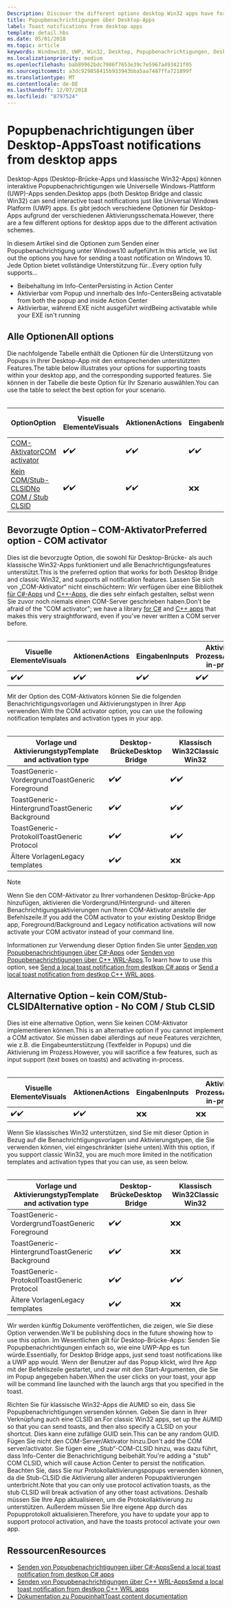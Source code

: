 ```yaml
---
Description: Discover the different options desktop Win32 apps have for sending toast notifications
title: Popupbenachrichtigungen über Desktop-Apps
label: Toast notifications from desktop apps
template: detail.hbs
ms.date: 05/01/2018
ms.topic: article
keywords: Windows10, UWP, Win32, Desktop, Popupbenachrichtigungen, Desktop-Brücke, Optionen zum Senden von Popups, COM-Server, COM-Aktivator, COM, gefälschter COM, kein COM, ohne COM, Senden von Popupbenachrichtigungen
ms.localizationpriority: medium
ms.openlocfilehash: bab89962bdc7986f7653e39c7e5967a493421f05
ms.sourcegitcommit: a3dc929858415b933943bba5aa7487ffa721899f
ms.translationtype: MT
ms.contentlocale: de-DE
ms.lasthandoff: 12/07/2018
ms.locfileid: "8797524"
---
```

# <a name="toast-notifications-from-desktop-apps"></a><span data-ttu-id="6136d-103">Popupbenachrichtigungen über Desktop-Apps</span><span class="sxs-lookup"><span data-stu-id="6136d-103">Toast notifications from desktop apps</span></span>

<span data-ttu-id="6136d-104">Desktop-Apps (Desktop-Brücke-Apps und klassische Win32-Apps) können interaktive Popupbenachrichtigungen wie Universelle Windows-Plattform (UWP)-Apps senden.</span><span class="sxs-lookup"><span data-stu-id="6136d-104">Desktop apps (both Desktop Bridge and classic Win32) can send interactive toast notifications just like Universal Windows Platform (UWP) apps.</span></span> <span data-ttu-id="6136d-105">Es gibt jedoch verschiedene Optionen für Desktop-Apps aufgrund der verschiedenen Aktivierungsschemata.</span><span class="sxs-lookup"><span data-stu-id="6136d-105">However, there are a few different options for desktop apps due to the different activation schemes.</span></span>

<span data-ttu-id="6136d-106">In diesem Artikel sind die Optionen zum Senden einer Popupbenachrichtigung unter Windows10 aufgeführt.</span><span class="sxs-lookup"><span data-stu-id="6136d-106">In this article, we list out the options you have for sending a toast notification on Windows 10.</span></span> <span data-ttu-id="6136d-107">Jede Option bietet vollständige Unterstützung für...</span><span class="sxs-lookup"><span data-stu-id="6136d-107">Every option fully supports...</span></span>

* <span data-ttu-id="6136d-108">Beibehaltung im Info-Center</span><span class="sxs-lookup"><span data-stu-id="6136d-108">Persisting in Action Center</span></span>
* <span data-ttu-id="6136d-109">Aktivierbar vom Popup und innerhalb des Info-Centers</span><span class="sxs-lookup"><span data-stu-id="6136d-109">Being activatable from both the popup and inside Action Center</span></span>
* <span data-ttu-id="6136d-110">Aktivierbar, während EXE nicht ausgeführt wird</span><span class="sxs-lookup"><span data-stu-id="6136d-110">Being activatable while your EXE isn't running</span></span>

## <a name="all-options"></a><span data-ttu-id="6136d-111">Alle Optionen</span><span class="sxs-lookup"><span data-stu-id="6136d-111">All options</span></span>

<span data-ttu-id="6136d-112">Die nachfolgende Tabelle enthält die Optionen für die Unterstützung von Popups in Ihrer Desktop-App mit den entsprechenden unterstützten Features.</span><span class="sxs-lookup"><span data-stu-id="6136d-112">The table below illustrates your options for supporting toasts within your desktop app, and the corresponding supported features.</span></span> <span data-ttu-id="6136d-113">Sie können in der Tabelle die beste Option für Ihr Szenario auswählen.</span><span class="sxs-lookup"><span data-stu-id="6136d-113">You can use the table to select the best option for your scenario.</span></span><br/><br/>

| <span data-ttu-id="6136d-114">Option</span><span class="sxs-lookup"><span data-stu-id="6136d-114">Option</span></span> | <span data-ttu-id="6136d-115">Visuelle Elemente</span><span class="sxs-lookup"><span data-stu-id="6136d-115">Visuals</span></span> | <span data-ttu-id="6136d-116">Aktionen</span><span class="sxs-lookup"><span data-stu-id="6136d-116">Actions</span></span> | <span data-ttu-id="6136d-117">Eingaben</span><span class="sxs-lookup"><span data-stu-id="6136d-117">Inputs</span></span> | <span data-ttu-id="6136d-118">Aktiviert im Prozess</span><span class="sxs-lookup"><span data-stu-id="6136d-118">Activates in-process</span></span> |
| -- | -- | -- | -- | -- |
| [<span data-ttu-id="6136d-119">COM-Aktivator</span><span class="sxs-lookup"><span data-stu-id="6136d-119">COM activator</span></span>](#preferred-option---com-activator) | <span data-ttu-id="6136d-120">✔️</span><span class="sxs-lookup"><span data-stu-id="6136d-120">✔️</span></span> | <span data-ttu-id="6136d-121">✔️</span><span class="sxs-lookup"><span data-stu-id="6136d-121">✔️</span></span> | <span data-ttu-id="6136d-122">✔️</span><span class="sxs-lookup"><span data-stu-id="6136d-122">✔️</span></span> | <span data-ttu-id="6136d-123">✔️</span><span class="sxs-lookup"><span data-stu-id="6136d-123">✔️</span></span> |
| [<span data-ttu-id="6136d-124">Kein COM/Stub-CLSID</span><span class="sxs-lookup"><span data-stu-id="6136d-124">No COM / Stub CLSID</span></span>](#alternative-option---no-com--stub-clsid) | <span data-ttu-id="6136d-125">✔️</span><span class="sxs-lookup"><span data-stu-id="6136d-125">✔️</span></span> | <span data-ttu-id="6136d-126">✔️</span><span class="sxs-lookup"><span data-stu-id="6136d-126">✔️</span></span> | <span data-ttu-id="6136d-127">❌</span><span class="sxs-lookup"><span data-stu-id="6136d-127">❌</span></span> | <span data-ttu-id="6136d-128">❌</span><span class="sxs-lookup"><span data-stu-id="6136d-128">❌</span></span> |


## <a name="preferred-option---com-activator"></a><span data-ttu-id="6136d-129">Bevorzugte Option – COM-Aktivator</span><span class="sxs-lookup"><span data-stu-id="6136d-129">Preferred option - COM activator</span></span>

<span data-ttu-id="6136d-130">Dies ist die bevorzugte Option, die sowohl für Desktop-Brücke- als auch klassische Win32-Apps funktioniert und alle Benachrichtigungsfeatures unterstützt.</span><span class="sxs-lookup"><span data-stu-id="6136d-130">This is the preferred option that works for both Desktop Bridge and classic Win32, and supports all notification features.</span></span> <span data-ttu-id="6136d-131">Lassen Sie sich von „COM-Aktivator“ nicht einschüchtern: Wir verfügen über eine Bibliothek [für C#-Apps](send-local-toast-desktop.md) und [C++-Apps](send-local-toast-desktop-cpp-wrl.md), die dies sehr einfach gestalten, selbst wenn Sie zuvor noch niemals einen COM-Server geschrieben haben.</span><span class="sxs-lookup"><span data-stu-id="6136d-131">Don't be afraid of the "COM activator"; we have a library [for C#](send-local-toast-desktop.md) and [C++ apps](send-local-toast-desktop-cpp-wrl.md) that makes this very straightforward, even if you've never written a COM server before.</span></span><br/><br/>

| <span data-ttu-id="6136d-132">Visuelle Elemente</span><span class="sxs-lookup"><span data-stu-id="6136d-132">Visuals</span></span> | <span data-ttu-id="6136d-133">Aktionen</span><span class="sxs-lookup"><span data-stu-id="6136d-133">Actions</span></span> | <span data-ttu-id="6136d-134">Eingaben</span><span class="sxs-lookup"><span data-stu-id="6136d-134">Inputs</span></span> | <span data-ttu-id="6136d-135">Aktiviert im Prozess</span><span class="sxs-lookup"><span data-stu-id="6136d-135">Activates in-process</span></span> |
| -- | -- | -- | -- |
| <span data-ttu-id="6136d-136">✔️</span><span class="sxs-lookup"><span data-stu-id="6136d-136">✔️</span></span> | <span data-ttu-id="6136d-137">✔️</span><span class="sxs-lookup"><span data-stu-id="6136d-137">✔️</span></span> | <span data-ttu-id="6136d-138">✔️</span><span class="sxs-lookup"><span data-stu-id="6136d-138">✔️</span></span> | <span data-ttu-id="6136d-139">✔️</span><span class="sxs-lookup"><span data-stu-id="6136d-139">✔️</span></span> |

<span data-ttu-id="6136d-140">Mit der Option des COM-Aktivators können Sie die folgenden Benachrichtigungsvorlagen und Aktivierungstypen in Ihrer App verwenden.</span><span class="sxs-lookup"><span data-stu-id="6136d-140">With the COM activator option, you can use the following notification templates and activation types in your app.</span></span><br/><br/>

| <span data-ttu-id="6136d-141">Vorlage und Aktivierungstyp</span><span class="sxs-lookup"><span data-stu-id="6136d-141">Template and activation type</span></span> | <span data-ttu-id="6136d-142">Desktop-Brücke</span><span class="sxs-lookup"><span data-stu-id="6136d-142">Desktop Bridge</span></span> | <span data-ttu-id="6136d-143">Klassisch Win32</span><span class="sxs-lookup"><span data-stu-id="6136d-143">Classic Win32</span></span> |
| -- | -- | -- |
| <span data-ttu-id="6136d-144">ToastGeneric-Vordergrund</span><span class="sxs-lookup"><span data-stu-id="6136d-144">ToastGeneric Foreground</span></span> | <span data-ttu-id="6136d-145">✔️</span><span class="sxs-lookup"><span data-stu-id="6136d-145">✔️</span></span> | <span data-ttu-id="6136d-146">✔️</span><span class="sxs-lookup"><span data-stu-id="6136d-146">✔️</span></span> |
| <span data-ttu-id="6136d-147">ToastGeneric-Hintergrund</span><span class="sxs-lookup"><span data-stu-id="6136d-147">ToastGeneric Background</span></span> | <span data-ttu-id="6136d-148">✔️</span><span class="sxs-lookup"><span data-stu-id="6136d-148">✔️</span></span> | <span data-ttu-id="6136d-149">✔️</span><span class="sxs-lookup"><span data-stu-id="6136d-149">✔️</span></span> |
| <span data-ttu-id="6136d-150">ToastGeneric-Protokoll</span><span class="sxs-lookup"><span data-stu-id="6136d-150">ToastGeneric Protocol</span></span> | <span data-ttu-id="6136d-151">✔️</span><span class="sxs-lookup"><span data-stu-id="6136d-151">✔️</span></span> | <span data-ttu-id="6136d-152">✔️</span><span class="sxs-lookup"><span data-stu-id="6136d-152">✔️</span></span> |
| <span data-ttu-id="6136d-153">Ältere Vorlagen</span><span class="sxs-lookup"><span data-stu-id="6136d-153">Legacy templates</span></span> | <span data-ttu-id="6136d-154">✔️</span><span class="sxs-lookup"><span data-stu-id="6136d-154">✔️</span></span> | <span data-ttu-id="6136d-155">❌</span><span class="sxs-lookup"><span data-stu-id="6136d-155">❌</span></span> |

> [!NOTE]
> <span data-ttu-id="6136d-156">Wenn Sie den COM-Aktivator zu Ihrer vorhandenen Desktop-Brücke-App hinzufügen, aktivieren die Vordergrund/Hintergrund- und älteren Benachrichtigungsaktivierungen nun Ihren COM-Aktivator anstelle der Befehlszeile.</span><span class="sxs-lookup"><span data-stu-id="6136d-156">If you add the COM activator to your existing Desktop Bridge app, Foreground/Background and Legacy notification activations will now activate your COM activator instead of your command line.</span></span>

<span data-ttu-id="6136d-157">Informationen zur Verwendung dieser Option finden Sie unter [Senden von Popupbenachrichtigungen über C#-Apps](send-local-toast-desktop.md) oder [Senden von Popupbenachrichtigungen über C++ WRL-Apps](send-local-toast-desktop-cpp-wrl.md).</span><span class="sxs-lookup"><span data-stu-id="6136d-157">To learn how to use this option, see [Send a local toast notification from destkop C# apps](send-local-toast-desktop.md) or [Send a local toast notification from destkop C++ WRL apps](send-local-toast-desktop-cpp-wrl.md).</span></span>


## <a name="alternative-option---no-com--stub-clsid"></a><span data-ttu-id="6136d-158">Alternative Option – kein COM/Stub-CLSID</span><span class="sxs-lookup"><span data-stu-id="6136d-158">Alternative option - No COM / Stub CLSID</span></span>

<span data-ttu-id="6136d-159">Dies ist eine alternative Option, wenn Sie keinen COM-Aktivator implementieren können.</span><span class="sxs-lookup"><span data-stu-id="6136d-159">This is an alternative option if you cannot implement a COM activator.</span></span> <span data-ttu-id="6136d-160">Sie müssen dabei allerdings auf neue Features verzichten, wie z.B. die Eingabeunterstützung (Textfelder in Popups) und die Aktivierung im Prozess.</span><span class="sxs-lookup"><span data-stu-id="6136d-160">However, you will sacrifice a few features, such as input support (text boxes on toasts) and activating in-process.</span></span><br/><br/>

| <span data-ttu-id="6136d-161">Visuelle Elemente</span><span class="sxs-lookup"><span data-stu-id="6136d-161">Visuals</span></span> | <span data-ttu-id="6136d-162">Aktionen</span><span class="sxs-lookup"><span data-stu-id="6136d-162">Actions</span></span> | <span data-ttu-id="6136d-163">Eingaben</span><span class="sxs-lookup"><span data-stu-id="6136d-163">Inputs</span></span> | <span data-ttu-id="6136d-164">Aktiviert im Prozess</span><span class="sxs-lookup"><span data-stu-id="6136d-164">Activates in-process</span></span> |
| -- | -- | -- | -- |
| <span data-ttu-id="6136d-165">✔️</span><span class="sxs-lookup"><span data-stu-id="6136d-165">✔️</span></span> | <span data-ttu-id="6136d-166">✔️</span><span class="sxs-lookup"><span data-stu-id="6136d-166">✔️</span></span> | <span data-ttu-id="6136d-167">❌</span><span class="sxs-lookup"><span data-stu-id="6136d-167">❌</span></span> | <span data-ttu-id="6136d-168">❌</span><span class="sxs-lookup"><span data-stu-id="6136d-168">❌</span></span> |

<span data-ttu-id="6136d-169">Wenn Sie klassisches Win32 unterstützen, sind Sie mit dieser Option in Bezug auf die Benachrichtigungsvorlagen und Aktivierungstypen, die Sie verwenden können, viel eingeschränkter (siehe unten).</span><span class="sxs-lookup"><span data-stu-id="6136d-169">With this option, if you support classic Win32, you are much more limited in the notification templates and activation types that you can use, as seen below.</span></span><br/><br/>

| <span data-ttu-id="6136d-170">Vorlage und Aktivierungstyp</span><span class="sxs-lookup"><span data-stu-id="6136d-170">Template and activation type</span></span> | <span data-ttu-id="6136d-171">Desktop-Brücke</span><span class="sxs-lookup"><span data-stu-id="6136d-171">Desktop Bridge</span></span> | <span data-ttu-id="6136d-172">Klassisch Win32</span><span class="sxs-lookup"><span data-stu-id="6136d-172">Classic Win32</span></span> |
| -- | -- | -- |
| <span data-ttu-id="6136d-173">ToastGeneric-Vordergrund</span><span class="sxs-lookup"><span data-stu-id="6136d-173">ToastGeneric Foreground</span></span> | <span data-ttu-id="6136d-174">✔️</span><span class="sxs-lookup"><span data-stu-id="6136d-174">✔️</span></span> | <span data-ttu-id="6136d-175">❌</span><span class="sxs-lookup"><span data-stu-id="6136d-175">❌</span></span> |
| <span data-ttu-id="6136d-176">ToastGeneric-Hintergrund</span><span class="sxs-lookup"><span data-stu-id="6136d-176">ToastGeneric Background</span></span> | <span data-ttu-id="6136d-177">✔️</span><span class="sxs-lookup"><span data-stu-id="6136d-177">✔️</span></span> | <span data-ttu-id="6136d-178">❌</span><span class="sxs-lookup"><span data-stu-id="6136d-178">❌</span></span> |
| <span data-ttu-id="6136d-179">ToastGeneric-Protokoll</span><span class="sxs-lookup"><span data-stu-id="6136d-179">ToastGeneric Protocol</span></span> | <span data-ttu-id="6136d-180">✔️</span><span class="sxs-lookup"><span data-stu-id="6136d-180">✔️</span></span> | <span data-ttu-id="6136d-181">✔️</span><span class="sxs-lookup"><span data-stu-id="6136d-181">✔️</span></span> |
| <span data-ttu-id="6136d-182">Ältere Vorlagen</span><span class="sxs-lookup"><span data-stu-id="6136d-182">Legacy templates</span></span> | <span data-ttu-id="6136d-183">✔️</span><span class="sxs-lookup"><span data-stu-id="6136d-183">✔️</span></span> | <span data-ttu-id="6136d-184">❌</span><span class="sxs-lookup"><span data-stu-id="6136d-184">❌</span></span> |

<span data-ttu-id="6136d-185">Wir werden künftig Dokumente veröffentlichen, die zeigen, wie Sie diese Option verwenden.</span><span class="sxs-lookup"><span data-stu-id="6136d-185">We'll be publishing docs in the future showing how to use this option.</span></span> <span data-ttu-id="6136d-186">Im Wesentlichen gilt für Desktop-Brücke-Apps: Senden Sie Popupbenachrichtigungen einfach so, wie eine UWP-App es tun würde.</span><span class="sxs-lookup"><span data-stu-id="6136d-186">Essentially, for Desktop Bridge apps, just send toast notifications like a UWP app would.</span></span> <span data-ttu-id="6136d-187">Wenn der Benutzer auf das Popup klickt, wird Ihre App mit der Befehlszeile gestartet, und zwar mit den Start-Argumenten, die Sie im Popup angegeben haben.</span><span class="sxs-lookup"><span data-stu-id="6136d-187">When the user clicks on your toast, your app will be command line launched with the launch args that you specified in the toast.</span></span>

<span data-ttu-id="6136d-188">Richten Sie für klassische Win32-Apps die AUMID so ein, dass Sie Popupbenachrichtigungen versenden können. Geben Sie dann in Ihrer Verknüpfung auch eine CLSID an.</span><span class="sxs-lookup"><span data-stu-id="6136d-188">For classic Win32 apps, set up the AUMID so that you can send toasts, and then also specify a CLSID on your shortcut.</span></span> <span data-ttu-id="6136d-189">Dies kann eine zufällige GUID sein.</span><span class="sxs-lookup"><span data-stu-id="6136d-189">This can be any random GUID.</span></span> <span data-ttu-id="6136d-190">Fügen Sie nicht den COM-Server/Aktivator hinzu.</span><span class="sxs-lookup"><span data-stu-id="6136d-190">Don't add the COM server/activator.</span></span> <span data-ttu-id="6136d-191">Sie fügen eine „Stub“-COM-CLSID hinzu, was dazu führt, dass Info-Center die Benachrichtigung beibehält.</span><span class="sxs-lookup"><span data-stu-id="6136d-191">You're adding a "stub" COM CLSID, which will cause Action Center to persist the notification.</span></span> <span data-ttu-id="6136d-192">Beachten Sie, dass Sie nur Protokollaktivierungspopups verwenden können, da die Stub-CLSID die Aktivierung aller anderen Popupaktivierungen unterbricht.</span><span class="sxs-lookup"><span data-stu-id="6136d-192">Note that you can only use protocol activation toasts, as the stub CLSID will break activation of any other toast activations.</span></span> <span data-ttu-id="6136d-193">Deshalb müssen Sie Ihre App aktualisieren, um die Protokollaktivierung zu unterstützen. Außerdem müssen Sie Ihre eigene App durch das Popupprotokoll aktualisieren.</span><span class="sxs-lookup"><span data-stu-id="6136d-193">Therefore, you have to update your app to support protocol activation, and have the toasts protocol activate your own app.</span></span>


## <a name="resources"></a><span data-ttu-id="6136d-194">Ressourcen</span><span class="sxs-lookup"><span data-stu-id="6136d-194">Resources</span></span>

* [<span data-ttu-id="6136d-195">Senden von Popupbenachrichtigungen über C#-Apps</span><span class="sxs-lookup"><span data-stu-id="6136d-195">Send a local toast notification from destkop C# apps</span></span>](send-local-toast-desktop.md)
* [<span data-ttu-id="6136d-196">Senden von Popupbenachrichtigungen über C++ WRL-Apps</span><span class="sxs-lookup"><span data-stu-id="6136d-196">Send a local toast notification from destkop C++ WRL apps</span></span>](send-local-toast-desktop-cpp-wrl.md)
* [<span data-ttu-id="6136d-197">Dokumentation zu Popupinhalt</span><span class="sxs-lookup"><span data-stu-id="6136d-197">Toast content documentation</span></span>](adaptive-interactive-toasts.md)